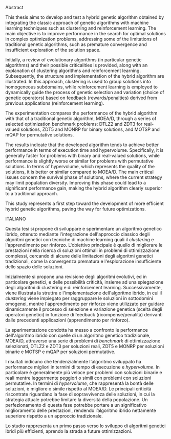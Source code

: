 Abstract

This thesis aims to develop and test a hybrid genetic algorithm obtained by integrating the classic approach of genetic algorithms with machine learning techniques such as clustering and reinforcement learning. The main objective is to improve performance in the search for optimal solutions in complex optimization problems, addressing some of the limitations of traditional genetic algorithms, such as premature convergence and insufficient exploration of the solution space.

Initially, a review of evolutionary algorithms (in particular genetic algorithms) and their possible criticalities is provided, along with an explanation of clustering algorithms and reinforcement learning. Subsequently, the structure and implementation of the hybrid algorithm are illustrated. In this approach, clustering is used to group solutions into homogeneous subdomains, while reinforcement learning is employed to dynamically guide the process of genetic selection and variation (choice of genetic operators) based on feedback (rewards/penalties) derived from previous applications (reinforcement learning).

The experimentation compares the performance of the hybrid algorithm with that of a traditional genetic algorithm, MOEA/D, through a series of selected optimization benchmark problems: DTLZ2 and ZDT3 for real-valued solutions, ZDT5 and MONRP for binary solutions, and MOTSP and mQAP for permutative solutions.

The results indicate that the developed algorithm tends to achieve better performance in terms of execution time and hypervolume. Specifically, it is generally faster for problems with binary and real-valued solutions, while performance is slightly worse or similar for problems with permutative solutions. In terms of hypervolume, which represents the quality of the solutions, it is better or similar compared to MOEA/D. The main critical issues concern the survival phase of solutions, where the current strategy may limit population diversity. Improving this phase could lead to a significant performance gain, making the hybrid algorithm clearly superior to a traditional approach.

This study represents a first step toward the development of more efficient hybrid genetic algorithms, paving the way for future optimizations.

ITALIANO

Questa tesi si propone di sviluppare e sperimentare un algoritmo genetico ibrido, ottenuto mediante l'integrazione dell'approccio classico degli algoritmi genetici con tecniche di machine learning quali il *clustering* e l'apprendimento per rinforzo. L'obiettivo principale è quello di migliorare le prestazioni nella ricerca di soluzioni ottimali in problemi di ottimizzazione complessi, cercando di alcune delle limitazioni degli algoritmi genetici tradizionali, come la convergenza prematura e l'esplorazione insufficiente dello spazio delle soluzioni.

Inizialmente si propone una revisione degli algoritmi evolutivi, ed in particolare genetici, e delle possibilità criticità, insieme ad una spiegazione degli algoritmi di clustering e di reinforcement learning.
Successivamente, viene illustrata la struttra e l'implementazione dell'algoritmo ibrido, in cui il *clustering* viene impiegato per raggruppare le soluzioni in sottodomini omogenei, mentre l'apprendimento per rinforzo viene utilizzato per guidare dinamicamente il processo di selezione e variazione genetica (scelta degli operatori genetici) in funzione di feedback (ricompense/penalità) derivanti dalle precedenti applicazioni (apprendimento per rinforzo).

La sperimentazione condotta ha messo a confronto le performance dell'algoritmo ibrido con quelle di un algoritmo genetico tradizionale, MOEA/D, attraverso una serie di problemi di *benchmark* di ottimizzazione selezionati, DTLZ2 e ZDT3 per soluzioni reali, ZDT5 e MONRP per soluzioni binarie e MOTSP e mQAP per soluzioni permutative. 

I risultati indicano che tendenzialmente l'algoritmo sviluppato ha performance migliori in termini di tempo di esecuzione e *hypervolume*. In particolare è generalmente più veloce per problemi con soluzioni binarie e reali mentre leggermente peggiori o simili con problemi con soluzioni permutative. In termini di *hypervolume*, che rappresentà la bontà delle soluzioni, è migliore o simile rispetto al MOEA/D.
Le principali criticità riscontrate riguardano la fase di sopravvivenza delle soluzioni, in cui la strategia attuale potrebbe limitare la diversità della popolazione. Un perfezionamento di questa fase potrebbe portare a un significativo miglioramento delle prestazioni, rendendo l’algoritmo ibrido nettamente superiore rispetto a un approccio tradizionale.

Lo studio rappresenta un primo passo verso lo sviluppo di algoritmi genetici ibridi più efficienti, aprendo la strada a future ottimizzazioni.
